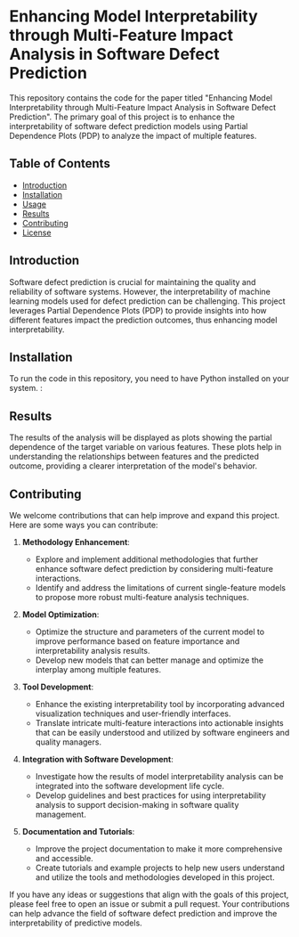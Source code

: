 # Enhancing Model Interpretability through Multi-Feature Impact Analysis in Software Defect Prediction

This repository contains the code for the paper titled "Enhancing Model Interpretability through Multi-Feature Impact Analysis in Software Defect Prediction". The primary goal of this project is to enhance the interpretability of software defect prediction models using Partial Dependence Plots (PDP) to analyze the impact of multiple features.

## Table of Contents
- [Introduction](#introduction)
- [Installation](#installation)
- [Usage](#usage)
- [Results](#results)
- [Contributing](#contributing)
- [License](#license)

## Introduction
Software defect prediction is crucial for maintaining the quality and reliability of software systems. However, the interpretability of machine learning models used for defect prediction can be challenging. This project leverages Partial Dependence Plots (PDP) to provide insights into how different features impact the prediction outcomes, thus enhancing model interpretability.

## Installation
To run the code in this repository, you need to have Python installed on your system. :

## Results
The results of the analysis will be displayed as plots showing the partial dependence of the target variable on various features. These plots help in understanding the relationships between features and the predicted outcome, providing a clearer interpretation of the model's behavior.

## Contributing
We welcome contributions that can help improve and expand this project. Here are some ways you can contribute:

1. **Methodology Enhancement**:
   - Explore and implement additional methodologies that further enhance software defect prediction by considering multi-feature interactions.
   - Identify and address the limitations of current single-feature models to propose more robust multi-feature analysis techniques.

2. **Model Optimization**:
   - Optimize the structure and parameters of the current model to improve performance based on feature importance and interpretability analysis results.
   - Develop new models that can better manage and optimize the interplay among multiple features.

3. **Tool Development**:
   - Enhance the existing interpretability tool by incorporating advanced visualization techniques and user-friendly interfaces.
   - Translate intricate multi-feature interactions into actionable insights that can be easily understood and utilized by software engineers and quality managers.

4. **Integration with Software Development**:
   - Investigate how the results of model interpretability analysis can be integrated into the software development life cycle.
   - Develop guidelines and best practices for using interpretability analysis to support decision-making in software quality management.

5. **Documentation and Tutorials**:
   - Improve the project documentation to make it more comprehensive and accessible.
   - Create tutorials and example projects to help new users understand and utilize the tools and methodologies developed in this project.

If you have any ideas or suggestions that align with the goals of this project, please feel free to open an issue or submit a pull request. Your contributions can help advance the field of software defect prediction and improve the interpretability of predictive models.
